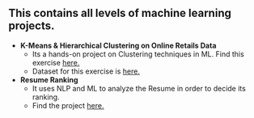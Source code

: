 ## This contains all levels of machine learning projects. <br/>
* <b>K-Means & Hierarchical Clustering on Online Retails Data</b>
    - Its a hands-on project on Clustering techniques in ML. Find this exercise [here.](https://github.com/swarnima26796/Data-Science-Portfolio/blob/master/Machine%20Learning%20Projects/K-Means%20%26%20Hierarchical%20Clustering%20on%20Online%20Retails%20Data.ipynb)
    - Dataset for this exercise is [here.](https://github.com/swarnima26796/Data-Science-Portfolio/blob/master/Machine%20Learning%20Projects/Online%20Retail.xlsx)
* <b>Resume Ranking</b>
    - It uses NLP and ML to analyze the Resume in order to decide its ranking.
    - Find the project [here.](https://github.com/swarnima26796/Data-Science-Portfolio/blob/master/Machine%20Learning%20Projects/Resume%20Ranking.ipynb)
